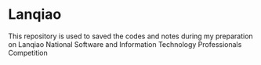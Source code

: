 # Lanqiao
This repository is used to saved the codes and notes during my preparation on Lanqiao National Software and Information Technology Professionals Competition
